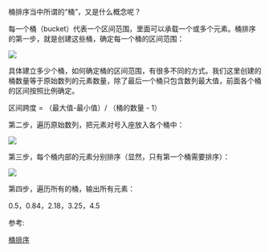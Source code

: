 桶排序当中所谓的“桶”，又是什么概念呢？

每一个桶（bucket）代表一个区间范围，里面可以承载一个或多个元素。桶排序的第一步，就是创建这些桶，确定每一个桶的区间范围：

![](http://ww1.sinaimg.cn/large/006tNc79ly1g3zarb7gq7j30ji07wdfy.jpg)

具体建立多少个桶，如何确定桶的区间范围，有很多不同的方式。我们这里创建的桶数量等于原始数列的元素数量，除了最后一个桶只包含数列最大值，前面各个桶的区间按照比例确定。



区间跨度 = （最大值-最小值）/ （桶的数量 - 1）

第二步，遍历原始数列，把元素对号入座放入各个桶中：

![](http://ww4.sinaimg.cn/large/006tNc79ly1g3zbeat7sxj30ji07waa8.jpg)

第三步，每个桶内部的元素分别排序（显然，只有第一个桶需要排序）：

![](http://ww2.sinaimg.cn/large/006tNc79ly1g3zbewh8pvj30ji07waa8.jpg)

第四步，遍历所有的桶，输出所有元素：

0.5，0.84，2.18，3.25，4.5





参考:

[桶排序](https://www.itcodemonkey.com/article/11751.html)





